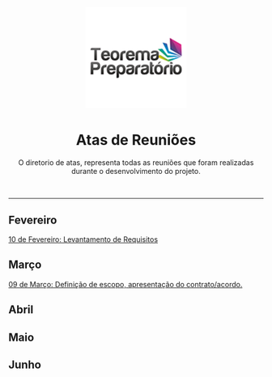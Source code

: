 <h1 align="center">
    <img alt="TP" src="../../Assets/images/logoTeorema.png" width="200px" /> 
</h1>

<h1 align="center">
  Atas de Reuniões 
</h1>

<p align="center">
  O diretorio de atas, representa todas as reuniões que foram realizadas durante o desenvolvimento do projeto.
</p>  


<br>
<hr>

<h2>Fevereiro</h2>

<p> 
  
  <a href="Ata-2021.02.10.pdf">10 de Fevereiro: Levantamento de Requisitos</a> 


</p>

<h2>Março</h2>

<p> 
  <a href="Ata-2021.03.09.pdf">09 de Março: Definição de escopo, apresentação do contrato/acordo.</a> 

</p>

<h2>Abril</h2>

<h2>Maio</h2>

<h2>Junho</h2>
